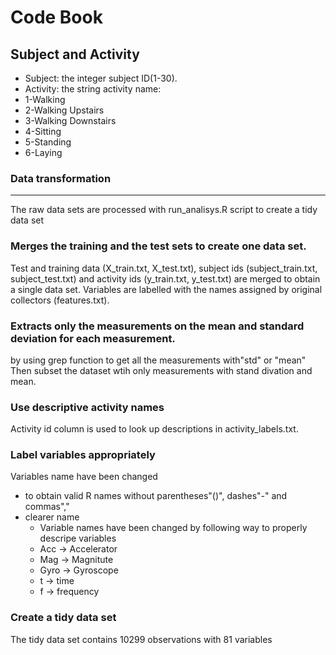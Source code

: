 # Code Book

## Subject and Activity



 - Subject: the integer subject ID(1-30).
 - Activity: the string activity name:
  - 1-Walking
  - 2-Walking Upstairs
  - 3-Walking Downstairs
  - 4-Sitting
  - 5-Standing
  - 6-Laying


### Data transformation
-------------------

The raw data sets are processed with run_analisys.R script to create a tidy data
set

### Merges the training and the test sets to create one data set.

Test and training data (X_train.txt, X_test.txt), subject ids (subject_train.txt,
subject_test.txt) and activity ids (y_train.txt, y_test.txt) are merged to obtain
a single data set. Variables are labelled with the names assigned by original
collectors (features.txt).

### Extracts only the measurements on the mean and standard deviation for each measurement.

by using grep function to get all the measurements with"std" or "mean" Then subset the dataset wtih only measurements
with stand divation and mean.

### Use descriptive activity names

Activity id column is used to look up descriptions in activity_labels.txt.

### Label variables appropriately

Variables name have been changed
* to obtain valid R names without parentheses"()", dashes"-" and commas","
* clearer name
    * Variable names have been changed by following way to properly descripe variables
     * Acc -> Accelerator
     * Mag -> Magnitute
     * Gyro -> Gyroscope
     * t -> time
     * f -> frequency

### Create a tidy data set

The tidy data set contains 10299 observations with 81 variables

